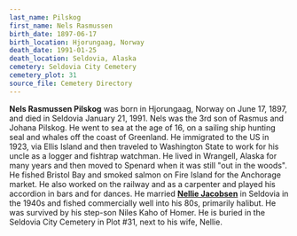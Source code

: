 ```yaml
---
last_name: Pilskog
first_name: Nels Rasmussen
birth_date: 1897-06-17
birth_location: Hjorungaag, Norway
death_date: 1991-01-25
death_location: Seldovia, Alaska
cemetery: Seldovia City Cemetery
cemetery_plot: 31
source_file: Cemetery Directory
---
```

**Nels Rasmussen Pilskog** was born in Hjorungaag, Norway on June 17, 1897, and died in Seldovia January 21, 1991. Nels was the 3rd son of Rasmus and Johana Pilskog. He went to sea at the age of 16, on a sailing ship hunting seal and whales off the coast of Greenland.  He immigrated to the US in 1923, via Ellis Island and then traveled to Washington State to work for his uncle as a logger and fishtrap watchman.  He lived in Wrangell, Alaska for many years and then moved to Spenard when it was still "out in the woods".   He fished Bristol Bay and smoked salmon on Fire Island for the Anchorage market.  He also worked on the railway and as a carpenter and played his accordion in bars and for dances.  He married [**Nellie Jacobsen**](./Pilskog_Nellie_Jacobsen.md) in Seldovia in the 1940s and fished commercially well into his 80s, primarily halibut.  He was survived by his step-son Niles Kaho of Homer.  He is buried in the Seldovia City Cemetery in Plot #31, next to his wife, Nellie.  
